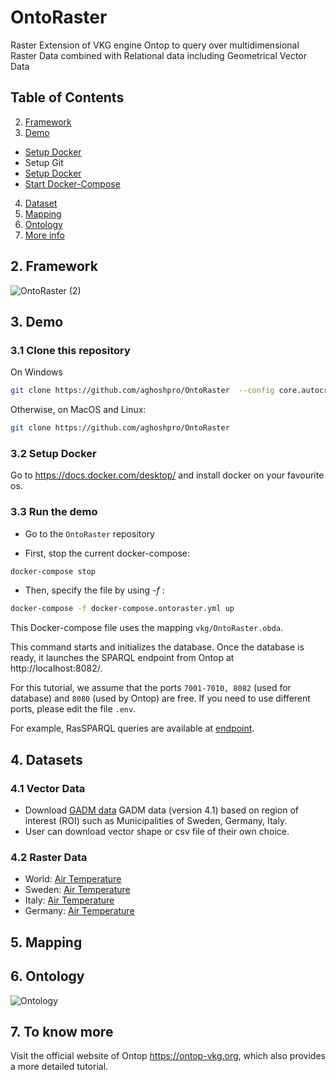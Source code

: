 # OntoRaster
Raster Extension of VKG engine Ontop to query over multidimensional Raster Data combined with Relational data including Geometrical Vector Data

## Table of Contents
2. [Framework](#2-framework)
3. [Demo](#3-demo)
 - [Setup Docker](https://www.docker.com/)
 - Setup Git
 - [Setup Docker](#setup-docker)
 - [Start Docker-Compose](#start-docker-compose)
4. [Dataset](#4-dataset)
5. [Mapping](#5-mapping)
6. [Ontology](#6-ontology)
7. [More info](#7-to-know-more)

## 2. Framework

![OntoRaster (2)](https://github.com/aghoshpro/OntoRaster/assets/71174892/49751ecd-ba5b-49ef-8071-18f68e0dde37)


## 3. Demo
### 3.1 Clone this repository

On Windows
```sh
git clone https://github.com/aghoshpro/OntoRaster  --config core.autocrlf=input
```

Otherwise, on MacOS and Linux:
```sh
git clone https://github.com/aghoshpro/OntoRaster
```

### 3.2 Setup Docker
Go to https://docs.docker.com/desktop/ and install docker on your favourite os.

### 3.3 Run the demo
* Go to the `OntoRaster` repository
  
* First, stop the current docker-compose:
```sh
docker-compose stop
```

* Then, specify the file by using *-f* : 
```sh
docker-compose -f docker-compose.ontoraster.yml up
```

This Docker-compose file uses the mapping `vkg/OntoRaster.obda`.

This command starts and initializes the database. Once the database is ready, it launches the SPARQL endpoint from Ontop at http://localhost:8082/.

For this tutorial, we assume that the ports `7001-7010, 8082` (used for database) and `8080` (used by Ontop) are free. If you need to use different ports, please edit the file `.env`.

For example, RasSPARQL queries are available at [endpoint](http://localhost:8082/).


## 4. Datasets

### 4.1 Vector Data
* Download [GADM data](https://gadm.org/download_country.html) GADM data (version 4.1) based on region of interest (ROI) such as Municipalities of Sweden, Germany, Italy.
* User can download vector shape or csv file of their own choice.

### 4.2 Raster Data
* World: [Air Temperature](https://psl.noaa.gov/data/gridded/data.UDel_AirT_Precip.html)
* Sweden: [Air Temperature](https://psl.noaa.gov/data/gridded/data.UDel_AirT_Precip.html)
* Italy: [Air Temperature](https://psl.noaa.gov/data/gridded/data.UDel_AirT_Precip.html)
* Germany: [Air Temperature](https://psl.noaa.gov/data/gridded/data.UDel_AirT_Precip.html)


## 5. Mapping

## 6. Ontology

![Ontology](https://github.com/aghoshpro/OntoRaster/assets/71174892/d4ba1875-e589-4f36-b108-28b9f5d2cb50)


## 7. To know more

Visit the official website of Ontop https://ontop-vkg.org, which also provides a more detailed tutorial.



